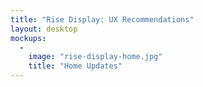 ```yaml
---
title: "Rise Display: UX Recommendations"
layout: desktop
mockups:
  -
    image: "rise-display-home.jpg"
    title: "Home Updates"
---
```

